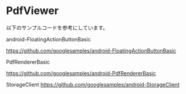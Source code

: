 PdfViewer
=========
以下のサンプルコードを参考にしています。

android-FloatingActionButtonBasic

https://github.com/googlesamples/android-FloatingActionButtonBasic

PdfRendererBasic

https://github.com/googlesamples/android-PdfRendererBasic

StorageClient
https://github.com/googlesamples/android-StorageClient

